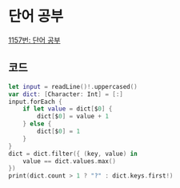 # 단어 공부

[1157번: 단어 공부](https://www.acmicpc.net/problem/1157)

## 코드

```swift
let input = readLine()!.uppercased()
var dict: [Character: Int] = [:]
input.forEach {
    if let value = dict[$0] {
        dict[$0] = value + 1
    } else {
        dict[$0] = 1
    }
}
dict = dict.filter({ (key, value) in
    value == dict.values.max()
})
print(dict.count > 1 ? "?" : dict.keys.first!)
```